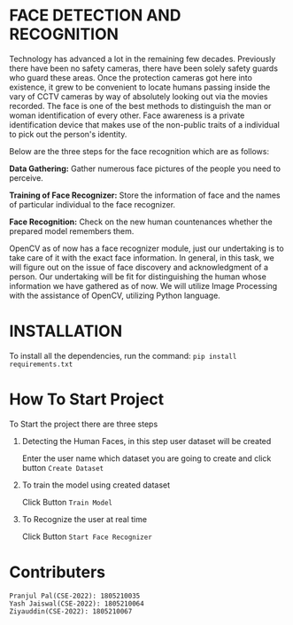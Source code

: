 # FACE DETECTION AND RECOGNITION


Technology has advanced a lot in the remaining few decades. Previously there have been no safety cameras, 
there have been solely safety guards who guard these areas. Once the protection cameras got here into existence, 
it grew to be convenient to locate humans passing inside the vary of CCTV cameras by way of absolutely looking out via the movies recorded. 
The face is one of the best methods to distinguish the man or woman identification of every other. 
Face awareness is a private identification device that makes use of the non-public traits of a individual to pick out the person's identity.

Below are the three steps for the face recognition which are as follows:

**Data Gathering:** Gather numerous face pictures of the people you need to perceive.

**Training of Face Recognizer:** Store the information of face and the names of particular individual to the face recognizer.

**Face Recognition:** Check on the new human countenances whether the prepared model remembers them.

OpenCV as of now has a face recognizer module, just our undertaking is to take care of it with the exact face information.
In general, in this task, we will figure out on the issue of face discovery and acknowledgment of a person. Our undertaking will be 
fit for distinguishing the human whose information we have gathered as of now. We will utilize Image Processing with the assistance of OpenCV, 
utilizing Python language.


# INSTALLATION

To install all the dependencies, run the command:
`pip install requirements.txt`

# How To Start Project

To Start the project there are three steps

1. Detecting the Human Faces, in this step user dataset will be created

    Enter the user name which dataset you are going to create and click button `Create Dataset`
    

2. To train the model using created dataset 
    
    Click Button `Train Model`


3. To Recognize the user at real time
    
    Click Button `Start Face Recognizer`
    
    
#  Contributers

    Pranjul Pal(CSE-2022): 1805210035
    Yash Jaiswal(CSE-2022): 1805210064
    Ziyauddin(CSE-2022): 1805210067
    

